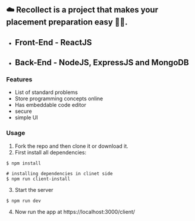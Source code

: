 ## :cloud: Recollect is a project that makes your placement preparation easy :student:.

* ## Front-End - ReactJS
* ## Back-End - NodeJS, ExpressJS and MongoDB

### Features
- List of standard problems
- Store programming concepts online
- Has embeddable code editor
- secure
- simple UI

### Usage
1. Fork the repo and then clone it or download it.
2. First install all dependencies:
```
$ npm install 

# installing dependencies in clinet side
$ npm run client-install
```
3. Start the server
```
$ npm run dev
```
4. Now run the app at https://localhost:3000/client/
